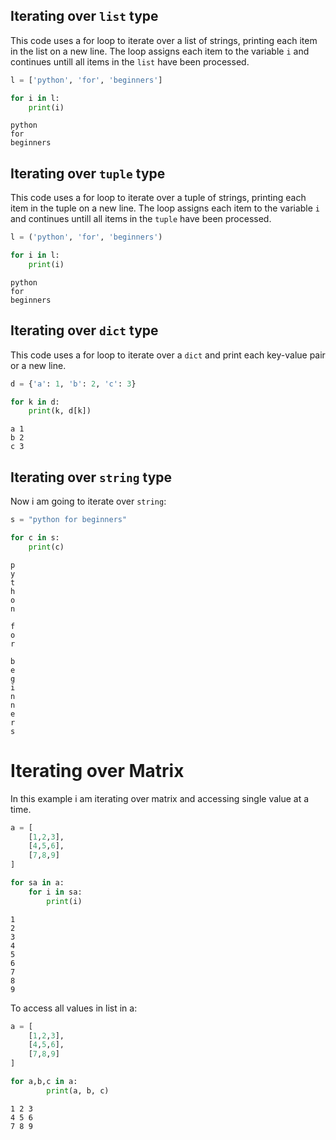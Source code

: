 

## Iterating over `list` type

This code uses a for loop to iterate over a list of strings, printing each item in the list on a new line. The loop assigns each item to the variable `i` and continues untill all items in the `list` have been processed.

```py
l = ['python', 'for', 'beginners']

for i in l:
    print(i)
```

```output
python
for
beginners
```

## Iterating over `tuple` type

This code uses a for loop to iterate over a tuple of strings, printing each item in the tuple on a new line. The loop assigns each item to the variable `i` and continues untill all items in the `tuple` have been processed.

```py
l = ('python', 'for', 'beginners')

for i in l:
    print(i)
```

```output
python
for
beginners
```

## Iterating over `dict` type

This code uses a for loop to iterate over a `dict` and print each key-value pair or a new line.

```py
d = {'a': 1, 'b': 2, 'c': 3}

for k in d:
    print(k, d[k])
```

```output
a 1
b 2
c 3
```

## Iterating over `string` type

Now i am going to iterate over `string`:

```py
s = "python for beginners"

for c in s:
    print(c)
```

```output
p
y
t
h
o
n
 
f
o
r
 
b
e
g
i
n
n
e
r
s
```

# Iterating over Matrix

In this example i am iterating over matrix and accessing single value at a time.

```py
a = [
    [1,2,3],
    [4,5,6],
    [7,8,9]
]

for sa in a:
    for i in sa:
        print(i)
```

```output
1
2
3
4
5
6
7
8
9
```

To access all values in list in a:

```py
a = [
    [1,2,3],
    [4,5,6],
    [7,8,9]
]

for a,b,c in a:
        print(a, b, c)
```

```output
1 2 3
4 5 6
7 8 9
```
